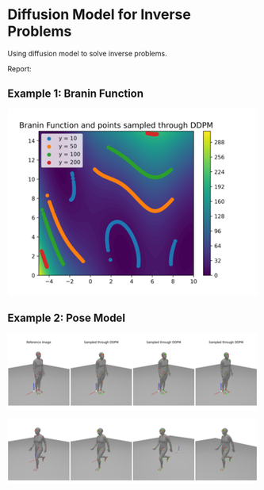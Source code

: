# Diffusion Model for Inverse Problems

Using diffusion model to solve inverse problems.

Report: 

## Example 1: Branin Function

![Branin Results](Assets/BraninResults.png)

## Example 2: Pose Model

![Branin Results](Assets/PoseModel_Sample1.png)

![Branin Results](Assets/PoseModel_Sample2.png)
